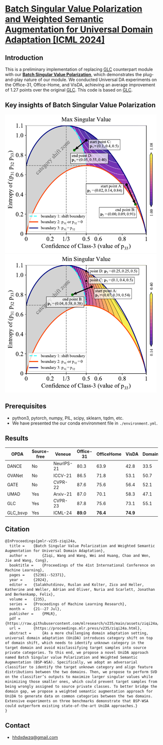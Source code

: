 
# [Batch Singular Value Polarization and Weighted Semantic Augmentation for Universal Domain Adaptation [ICML 2024]](https://icml.cc/virtual/2024/poster/32860)

## Introduction
This is a preliminary implementation of replacing [GLC](https://arxiv.org/abs/2303.07110) counterpart module with our [**Batch Singular Value Polarization**](https://icml.cc/virtual/2024/poster/32860), which demonstrates the plug-and-play nature of our module.
We conducted Universal DA experiments on the Office-31, Office-Home, and VisDA, achieving an average improvement of 1.27 points over the original [GLC](https://arxiv.org/abs/2303.07110).
This code is based on [GLC](https://arxiv.org/abs/2303.07110).

## Key insights of Batch Singular Value Polarization
<img src="figures/max.pdf" width="500"/>
<img src="figures/min.pdf" width="500"/>

## Prerequisites
- python3, pytorch, numpy, PIL, scipy, sklearn, tqdm, etc.
- We have presented the our conda environment file in `./environment.yml`.

## Results
| OPDA    |Source-free         | Veneue| Office-31| OfficeHome | VisDA| DomainNet |
| ------- | --------  | ----- |-------- | --------   | ---- | ---- | 
|DANCE | No | NeurIPS-21 |80.3 | 63.9 | 42.8| 33.5|
|OVANet| No | ICCV-21    |86.5 | 71.8 | 53.1| 50.7|
|GATE  | No | CVPR-22    |87.6 | 75.6 | 56.4| 52.1|
|UMAD  | Yes | Arxiv-21      |87.0 | 70.1 | 58.3| 47.1|
|GLC   | Yes | CVPR-23    |87.8 | 75.6 | 73.1| 55.1|
|GLC_bsvp| Yes | ICML-24    |**89.0** | **76.4** | **74.9**| |

## Citation
```
@InProceedings{pmlr-v235-ziqi24a,
  title = 	 {Batch Singular Value Polarization and Weighted Semantic Augmentation for Universal Domain Adaptation},
  author =       {Ziqi, Wang and Wang, Wei and Huang, Chao and Wen, Jie and Wang, Cong},
  booktitle = 	 {Proceedings of the 41st International Conference on Machine Learning},
  pages = 	 {52361--52371},
  year = 	 {2024},
  editor = 	 {Salakhutdinov, Ruslan and Kolter, Zico and Heller, Katherine and Weller, Adrian and Oliver, Nuria and Scarlett, Jonathan and Berkenkamp, Felix},
  volume = 	 {235},
  series = 	 {Proceedings of Machine Learning Research},
  month = 	 {21--27 Jul},
  publisher =    {PMLR},
  pdf = 	 {https://raw.githubusercontent.com/mlresearch/v235/main/assets/ziqi24a/ziqi24a.pdf},
  url = 	 {https://proceedings.mlr.press/v235/ziqi24a.html},
  abstract = 	 {As a more challenging domain adaptation setting, universal domain adaptation (UniDA) introduces category shift on top of domain shift, which needs to identify unknown category in the target domain and avoid misclassifying target samples into source private categories. To this end, we propose a novel UniDA approach named Batch Singular value Polarization and Weighted Semantic Augmentation (BSP-WSA). Specifically, we adopt an adversarial classifier to identify the target unknown category and align feature distributions between the two domains. Then, we propose to perform SVD on the classifier’s outputs to maximize larger singular values while minimizing those smaller ones, which could prevent target samples from being wrongly assigned to source private classes. To better bridge the domain gap, we propose a weighted semantic augmentation approach for UniDA to generate data on common categories between the two domains. Extensive experiments on three benchmarks demonstrate that BSP-WSA could outperform existing state-of-the-art UniDA approaches.}
}
```

## Contact
- hhdxdwzq@gmail.com
